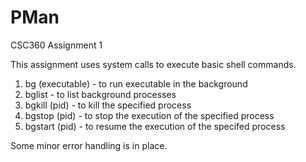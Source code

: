 # PMan
CSC360 Assignment 1

This assignment uses system calls to execute basic shell commands.
1. bg (executable) - to run executable in the background
2. bglist - to list background processes
3. bgkill (pid) - to kill the specified process
4. bgstop (pid) - to stop the execution of the specified process
5. bgstart (pid) - to resume the execution of the specifed process

Some minor error handling is in place.

